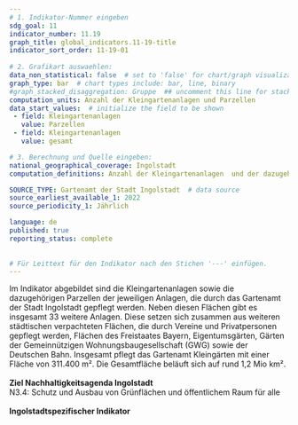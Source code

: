 ```yaml
---
# 1. Indikator-Nummer eingeben 
sdg_goal: 11 
indicator_number: 11.19
graph_title: global_indicators.11-19-title
indicator_sort_order: 11-19-01
 
# 2. Grafikart auswaehlen: 
data_non_statistical: false  # set to 'false' for chart/graph visualization 
graph_type: bar  # chart types include: bar, line, binary 
#graph_stacked_disaggregation: Gruppe  ## uncomment this line for stacked bars. eplace 'Geschlecht' with the field of aggregation. 
computation_units: Anzahl der Kleingartenanlagen und Parzellen
data_start_values:  # initialize the field to be shown  
 - field: Kleingartenanlagen 
   value: Parzellen 
 - field: Kleingartenanlagen 
   value: gesamt

# 3. Berechnung und Quelle eingeben: 
national_geographical_coverage: Ingolstadt 
computation_definitions: Anzahl der Kleingartenanlagen  und der dazugehörigen Parzellen gepflegt durch die Stadt Ingolstadt

SOURCE_TYPE: Gartenamt der Stadt Ingolstadt  # data source  
source_earliest_available_1: 2022
source_periodicity_1: Jährlich

language: de   
published: true 
reporting_status: complete
 
 
# Für Leittext für den Indikator nach den Stichen '---' einfügen. 
---
```

Im Indikator abgebildet sind die Kleingartenanlagen sowie die dazugehörigen Parzellen der jeweiligen Anlagen, die durch das Gartenamt der Stadt Ingolstadt gepflegt werden. Neben diesen Flächen gibt es insgesamt 33 weitere Anlagen. Diese setzen sich zusammen aus weiteren städtischen verpachteten Flächen, die durch Vereine und Privatpersonen gepflegt werden, Flächen des Freistaates Bayern, Eigentumsgärten, Gärten der Gemeinnützigen Wohnungsbaugesellschaft (GWG) sowie der Deutschen Bahn. Insgesamt pflegt das Gartenamt Kleingärten mit einer Fläche von 311.400 m². Die Gesamtfläche beläuft sich auf rund 1,2 Mio km². <br>
<br>
<b>Ziel Nachhaltigkeitsagenda Ingolstadt</b><br>
N3.4: Schutz und Ausbau von Grünflächen und öffentlichem Raum für alle<br>
<br>
<b>Ingolstadtspezifischer Indikator</b>
